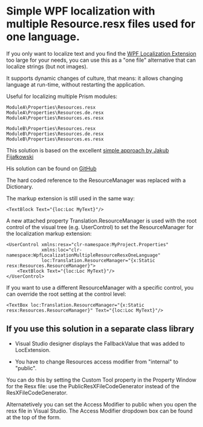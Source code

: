 # Simple WPF localization with multiple Resource.resx files used for one language.

If you only want to localize text and you find the [WPF Localization Extension](https://github.com/XAMLMarkupExtensions/WPFLocalizationExtension) too large for your needs, you can use this as a "one file" alternative that can localize strings (but not images).

It supports dynamic changes of culture, that means: it allows changing language at run-time, without restarting the application.

Useful for localizing multiple Prism modules:

    ModuleA\Properties\Resources.resx
    ModuleA\Properties\Resources.de.resx
    ModuleA\Properties\Resources.es.resx
    
    ModuleB\Properties\Resources.resx
    ModuleB\Properties\Resources.de.resx
    ModuleB\Properties\Resources.es.resx

This solution is based on the excellent [simple approach by Jakub Fijałkowski](https://codinginfinity.me/post/2015-05-10/localization_of_a_wpf_app_the_simple_approach)

His solution can be found on [GitHub](https://gist.github.com/jakubfijalkowski/0771bfbd26ce68456d3e)

The hard coded reference to the ResourceManager was replaced with a Dictionary.

The markup extension is still used in the same way:

    <TextBlock Text="{loc:Loc MyText}"/>

A new attached property Translation.ResourceManager is used with the root control of the visual tree (e.g. UserControl) to set the ResourceManager for the localization markup extension:

    <UserControl xmlns:resx="clr-namespace:MyProject.Properties"
                 xmlns:loc="clr-namespace:WpfLocalizationMultipleResourceResxOneLanguage"
                 loc:Translation.ResourceManager="{x:Static resx:Resources.ResourceManager}">
        <TextBlock Text="{loc:Loc MyText}"/>
    </UserControl>

If you want to use a different ResourceManager with a specific control, you can override the root setting at the control level:

    <TextBox loc:Translation.ResourceManager="{x:Static resx:Resources.ResourceManager}" Text="{loc:Loc MyText}"/>

## If you use this solution in a separate class library

- Visual Studio designer displays the FallbackValue that was added to LocExtension.

- You have to change Resources access modifier from "internal" to "public".

You can do this by setting the Custom Tool property in the Property Window for the Resx file: use the PublicResXFileCodeGenerator instead of the ResXFileCodeGenerator.

Alternatetively you can set the Access Modifier to public when you open the resx file in Visual Studio. The Access Modifier dropdown box can be found at the top of the form.

